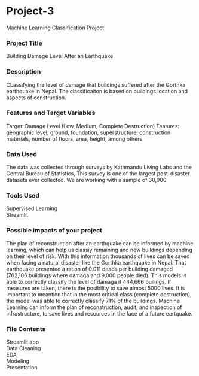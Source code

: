 # Project-3
Machine Learning Classification Project

### Project Title
Building Damage Level After an Earthquake

### Description
CLassifying the level of damage that buildings suffered after the Gorthka earthquake in Nepal. The classificaiton is based on buildings location and aspects of construction.  

### Features and Target Variables
Target: Damage Level (Low, Medium, Complete Destruction)
Features: geographic level, ground, foundation, superstructure, construction materials, number of floors, area, height, among others

### Data Used 
The data was collected through surveys by Kathmandu Living Labs and the Central Bureau of Statistics, This survey is one of the largest post-disaster datasets ever collected. We are working with a sample of 30,000.

### Tools Used 
Supervised Learning\
Streamlit

### Possible impacts of your project
The plan of reconstruction after an earthquake can be informed by machine learning, which can help us classiy remaining and new buildings depending on their level of risk. With this information thousands of lives can be saved when facing a natural disaster like the Gorthka earthquake in Nepal. That earthquake presented a ration of 0.011 deads per building damaged (762,106 buildings where damaga and 9,000 people died). This models is able to correctly classify the level of damaga if 444,666 builings. If measures are taken, there is the posibility to save almost 5000 lives. It is important to meantion that in the most critical class (complete destruction), the model was able to correctly classify 71% of the buildings. Machine Learning can inform the plan of reconstruction, audit, and inspection of infrastructure, to save lives and resources in the face of a future eartquake. 

### File Contents
Streamlit app\
Data Cleaning\
EDA\
Modeling\
Presentation
